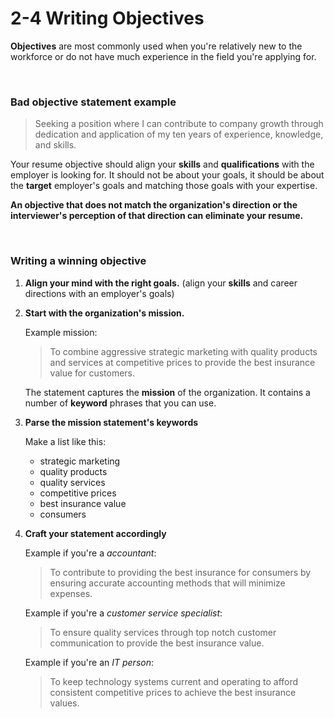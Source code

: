 # 2-4 Writing Objectives

**Objectives** are most commonly used when you're relatively new to the workforce or do not have much experience in the field you're applying for.

<br/>

### Bad objective statement example

> Seeking a position where I can contribute to company growth through dedication and application of my ten years of experience, knowledge, and skills.

Your resume objective should align your **skills** and **qualifications** with the employer is looking for. It should not be about your goals, it should be about the **target** employer's goals and matching those goals with your expertise.

**An objective that does not match the organization's direction or the interviewer's perception of that direction can eliminate your resume.**

<br/>

### Writing a winning objective

1. **Align your mind with the right goals.** (align your **skills** and career directions with an employer's goals)

2. **Start with the organization's mission.**

   Example mission:

   > To combine aggressive strategic marketing with quality products and services at competitive prices to provide the best insurance value for customers.

   The statement captures the **mission** of the organization. It contains a number of **keyword** phrases that you can use.

3. **Parse the mission statement's keywords**

   Make a list like this:

   * strategic marketing
   * quality products
   * quality services
   * competitive prices
   * best insurance value
   * consumers

4. **Craft your statement accordingly**

   Example if you're a *accountant*:

   > To contribute to providing the best insurance for consumers by ensuring accurate accounting methods that will minimize expenses.

   Example if you're a *customer service specialist*:

   > To ensure quality services through top notch customer communication to provide the best insurance value.

   Example if you're an *IT person*:

   > To keep technology systems current and operating to afford consistent competitive prices to achieve the best insurance values.